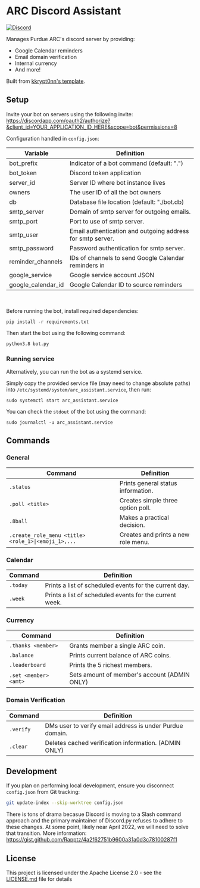 # ARC Discord Assistant
[![Discord](https://img.shields.io/discord/868977679590883420)](https://discord.gg/xPJfDaztvS)

Manages Purdue ARC's discord server by providing:
- Google Calendar reminders
- Email domain verification
- Internal currency
- And more!

Built from [kkrypt0nn's template](https://github.com/kkrypt0nn/Python-Discord-Bot-Template).

## Setup

Invite your bot on servers using the following invite:
https://discordapp.com/oauth2/authorize?&client_id=YOUR_APPLICATION_ID_HERE&scope=bot&permissions=8

Configuration handled in `config.json`:

| Variable           | Definition                                                            |
| ------------------ | ----------------------------------------------------------------------|
| bot_prefix         | Indicator of a bot command (default: ".")                             |
| bot_token          | Discord token application                                             |
| server_id          | Server ID where bot instance lives                                    |
| owners             | The user ID of all the bot owners                                     |
| db                 | Database file location (default: "./bot.db)                           |
| smtp_server        | Domain of smtp server for outgoing emails.                            |
| smtp_port          | Port to use of smtp server.                                           |
| smtp_user          | Email authentication and outgoing address for smtp server.            |
| smtp_password      | Password authentication for smtp server.                              |
| reminder_channels  | IDs of channels to send Google Calendar reminders in                  |
| google_service     | Google service account JSON                                           |
| google_calendar_id | Google Calendar ID to source reminders                                |

<br />

Before running the bot, install required dependencies:

```
pip install -r requirements.txt
```

Then start the bot using the following command:

```
python3.8 bot.py
```

### Running service

Alternatively, you can run the bot as a systemd service.

Simply copy the provided service file (may need to change absolute paths) into `/etc/systemd/system/arc_assistant.service`, then run:

```
sudo systemctl start arc_assistant.service
```

You can check the `stdout` of the bot using the command:

```
sudo journalctl -u arc_assistant.service
```

## Commands

### General

| Command            | Definition                                                            |
| ------------------ | ----------------------------------------------------------------------|
| `.status`          | Prints general status information.                                    |
| `.poll <title>`    | Creates simple three option poll.                                     |
| `.8ball`           | Makes a practical decision.                                           |
| `.create_role_menu <title> <role_1>\|<emoji_1>,...` | Creates and prints a new role menu.                |

### Calendar

| Command              | Definition                                                          |
| -------------------- | --------------------------------------------------------------------|
| `.today` | Prints a list of scheduled events for the current day.              |
| `.week`  | Prints a list of scheduled events for the current week.             |


### Currency

| Command              | Definition                                                          |
| -------------------- | --------------------------------------------------------------------|
| `.thanks <member>`   | Grants member a single ARC coin.                                    |
| `.balance`           | Prints current balance of ARC coins.                                |
| `.leaderboard`       | Prints the 5 richest members.                                       |
| `.set <member> <amt>`| Sets amount of member's account (ADMIN ONLY)                        |

### Domain Verification

| Command              | Definition                                                          |
| -------------------- | --------------------------------------------------------------------|
| `.verify`            | DMs user to verify email address is under Purdue domain.            |
| `.clear`             | Deletes cached verification information. (ADMIN ONLY)               |

## Development
If you plan on performing local development, ensure you disconnect `config.json` from Git tracking:

```bash
git update-index --skip-worktree config.json
```

There is tons of drama becasue Discord is moving to a Slash command approach and the primary maintainer of Discord.py refuses to adhere to these changes. At some point, likely near April 2022, we will need to solve that transition. More information: https://gist.github.com/Rapptz/4a2f62751b9600a31a0d3c78100287f1

## License

This project is licensed under the Apache License 2.0 - see the [LICENSE.md](LICENSE.md) file for details
